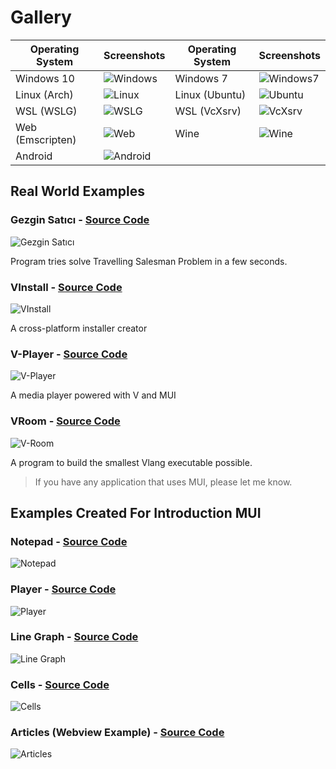 # Gallery

|Operating System |Screenshots                                     |Operating System |Screenshots                                     |
|-----------------|------------------------------------------------|-----------------|------------------------------------------------|
| Windows 10      |![Windows](./pictures/windows.png "Windows 10") | Windows 7       |![Windows7](./pictures/windows7.png "Windows 7")|
| Linux (Arch)    |![Linux](./pictures/linux.png "Linux")          | Linux (Ubuntu)  |![Ubuntu](./pictures/ubuntu.png "Ubuntu")       |
| WSL (WSLG)      |![WSLG](./pictures/wslg.png "WSLG")             | WSL (VcXsrv)    |![VcXsrv](./pictures/vcxsrv.png "VcXsrv")       |
| Web (Emscripten)|![Web](./pictures/web.png "Web")                | Wine            |![Wine](./pictures/wine.png "Wine")             |
| Android         |![Android](./pictures/android.png "Android")    |                 |                                                |

## Real World Examples

### Gezgin Satıcı - [Source Code](https://github.com/malisipi/gezgin-satici)

![Gezgin Satıcı](./pictures/gezgin-satici.png "Gezgin Satıcı")

Program tries solve Travelling Salesman Problem in a few seconds.

### VInstall - [Source Code](https://github.com/malisipi/VInstall)

![VInstall](./pictures/vinstall.png "VInstall")

A cross-platform installer creator

### V-Player - [Source Code](https://github.com/malisipi/v-player)

![V-Player](./pictures/vplayer.png "V-Player")

A media player powered with V and MUI

### VRoom - [Source Code](https://github.com/malisipi/vroom)

![V-Room](./pictures/vroom.png "V-Room")

A program to build the smallest Vlang executable possible.

> If you have any application that uses MUI, please let me know.

## Examples Created For Introduction MUI

### Notepad - [Source Code](./examples/notepad.v)

![Notepad](./pictures/notepad.png "Notepad")

### Player - [Source Code](./examples/player.v)

![Player](./pictures/player.png "Player")

### Line Graph - [Source Code](./examples/line_graph.v)

![Line Graph](./pictures/line_graph.png "Line Graph")

### Cells - [Source Code](./examples/cells.v)

![Cells](./pictures/cells.png "Cells")

### Articles (Webview Example) - [Source Code](./examples/webview/articles/)

![Articles](./pictures/articles.png)
